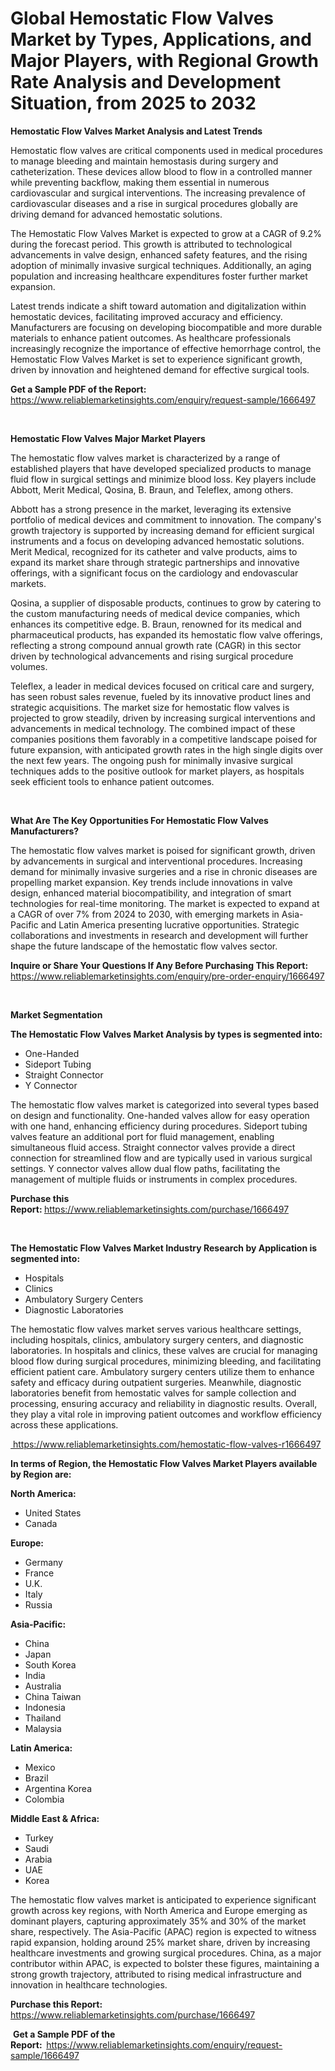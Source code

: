 <p><h1>Global Hemostatic Flow Valves Market by Types, Applications, and Major Players, with Regional Growth Rate Analysis and Development Situation, from 2025 to 2032</h1></p><p><strong>Hemostatic Flow Valves Market Analysis and Latest Trends</strong></p>
<p><p>Hemostatic flow valves are critical components used in medical procedures to manage bleeding and maintain hemostasis during surgery and catheterization. These devices allow blood to flow in a controlled manner while preventing backflow, making them essential in numerous cardiovascular and surgical interventions. The increasing prevalence of cardiovascular diseases and a rise in surgical procedures globally are driving demand for advanced hemostatic solutions.</p><p>The Hemostatic Flow Valves Market is expected to grow at a CAGR of 9.2% during the forecast period. This growth is attributed to technological advancements in valve design, enhanced safety features, and the rising adoption of minimally invasive surgical techniques. Additionally, an aging population and increasing healthcare expenditures foster further market expansion. </p><p>Latest trends indicate a shift toward automation and digitalization within hemostatic devices, facilitating improved accuracy and efficiency. Manufacturers are focusing on developing biocompatible and more durable materials to enhance patient outcomes. As healthcare professionals increasingly recognize the importance of effective hemorrhage control, the Hemostatic Flow Valves Market is set to experience significant growth, driven by innovation and heightened demand for effective surgical tools.</p></p>
<p><strong>Get a Sample PDF of the Report:&nbsp;</strong> <a href="https://www.reliablemarketinsights.com/enquiry/request-sample/1666497?utm_campaign=3621&utm_medium=2&utm_source=Github&utm_content=ia&utm_term=18042025&utm_id=hemostatic-flow-valves">https://www.reliablemarketinsights.com/enquiry/request-sample/1666497</a></p>
<p>&nbsp;</p>
<p><strong>Hemostatic Flow Valves Major Market Players</strong></p>
<p><p>The hemostatic flow valves market is characterized by a range of established players that have developed specialized products to manage fluid flow in surgical settings and minimize blood loss. Key players include Abbott, Merit Medical, Qosina, B. Braun, and Teleflex, among others.</p><p>Abbott has a strong presence in the market, leveraging its extensive portfolio of medical devices and commitment to innovation. The company's growth trajectory is supported by increasing demand for efficient surgical instruments and a focus on developing advanced hemostatic solutions. Merit Medical, recognized for its catheter and valve products, aims to expand its market share through strategic partnerships and innovative offerings, with a significant focus on the cardiology and endovascular markets.</p><p>Qosina, a supplier of disposable products, continues to grow by catering to the custom manufacturing needs of medical device companies, which enhances its competitive edge. B. Braun, renowned for its medical and pharmaceutical products, has expanded its hemostatic flow valve offerings, reflecting a strong compound annual growth rate (CAGR) in this sector driven by technological advancements and rising surgical procedure volumes.</p><p>Teleflex, a leader in medical devices focused on critical care and surgery, has seen robust sales revenue, fueled by its innovative product lines and strategic acquisitions. The market size for hemostatic flow valves is projected to grow steadily, driven by increasing surgical interventions and advancements in medical technology. The combined impact of these companies positions them favorably in a competitive landscape poised for future expansion, with anticipated growth rates in the high single digits over the next few years. The ongoing push for minimally invasive surgical techniques adds to the positive outlook for market players, as hospitals seek efficient tools to enhance patient outcomes.</p></p>
<p>&nbsp;</p>
<p><strong>What Are The Key Opportunities For Hemostatic Flow Valves Manufacturers?</strong></p>
<p><p>The hemostatic flow valves market is poised for significant growth, driven by advancements in surgical and interventional procedures. Increasing demand for minimally invasive surgeries and a rise in chronic diseases are propelling market expansion. Key trends include innovations in valve design, enhanced material biocompatibility, and integration of smart technologies for real-time monitoring. The market is expected to expand at a CAGR of over 7% from 2024 to 2030, with emerging markets in Asia-Pacific and Latin America presenting lucrative opportunities. Strategic collaborations and investments in research and development will further shape the future landscape of the hemostatic flow valves sector.</p></p>
<p><strong>Inquire or Share Your Questions If Any Before Purchasing This Report:</strong> <a href="https://www.reliablemarketinsights.com/enquiry/pre-order-enquiry/1666497?utm_campaign=3621&utm_medium=2&utm_source=Github&utm_content=ia&utm_term=18042025&utm_id=hemostatic-flow-valves">https://www.reliablemarketinsights.com/enquiry/pre-order-enquiry/1666497</a></p>
<p>&nbsp;</p>
<p><strong>Market Segmentation</strong></p>
<p><strong>The Hemostatic Flow Valves Market Analysis by types is segmented into:</strong></p>
<p><ul><li>One-Handed</li><li>Sideport Tubing</li><li>Straight Connector</li><li>Y Connector</li></ul></p>
<p><p>The hemostatic flow valves market is categorized into several types based on design and functionality. One-handed valves allow for easy operation with one hand, enhancing efficiency during procedures. Sideport tubing valves feature an additional port for fluid management, enabling simultaneous fluid access. Straight connector valves provide a direct connection for streamlined flow and are typically used in various surgical settings. Y connector valves allow dual flow paths, facilitating the management of multiple fluids or instruments in complex procedures.</p></p>
<p><strong>Purchase this Report:&nbsp;</strong><a href="https://www.reliablemarketinsights.com/purchase/1666497?utm_campaign=3621&utm_medium=2&utm_source=Github&utm_content=ia&utm_term=18042025&utm_id=hemostatic-flow-valves">https://www.reliablemarketinsights.com/purchase/1666497</a></p>
<p>&nbsp;</p>
<p><strong>The Hemostatic Flow Valves Market Industry Research by Application is segmented into:</strong></p>
<p><ul><li>Hospitals</li><li>Clinics</li><li>Ambulatory Surgery Centers</li><li>Diagnostic Laboratories</li></ul></p>
<p><p>The hemostatic flow valves market serves various healthcare settings, including hospitals, clinics, ambulatory surgery centers, and diagnostic laboratories. In hospitals and clinics, these valves are crucial for managing blood flow during surgical procedures, minimizing bleeding, and facilitating efficient patient care. Ambulatory surgery centers utilize them to enhance safety and efficacy during outpatient surgeries. Meanwhile, diagnostic laboratories benefit from hemostatic valves for sample collection and processing, ensuring accuracy and reliability in diagnostic results. Overall, they play a vital role in improving patient outcomes and workflow efficiency across these applications.</p></p>
<p><a href="https://www.reliablemarketinsights.com/hemostatic-flow-valves-r1666497?utm_campaign=3621&utm_medium=2&utm_source=Github&utm_content=ia&utm_term=18042025&utm_id=hemostatic-flow-valves">&nbsp;https://www.reliablemarketinsights.com/hemostatic-flow-valves-r1666497</a></p>
<p><strong>In terms of Region, the Hemostatic Flow Valves Market Players available by Region are:</strong></p>
<p>
    <p> <strong> North America: </strong>
        <ul>
            <li>United States</li>
            <li>Canada</li>
        </ul>
        </p> 
    <p> <strong> Europe: </strong>
        <ul>
            <li>Germany</li>
            <li>France</li>
            <li>U.K.</li>
            <li>Italy</li>
            <li>Russia</li>
        </ul>
        </p> 
    <p> <strong> Asia-Pacific: </strong>
        <ul>
            <li>China</li>
            <li>Japan</li>
            <li>South Korea</li>
            <li>India</li>
            <li>Australia</li>
            <li>China Taiwan</li>
            <li>Indonesia</li>
            <li>Thailand</li>
            <li>Malaysia</li>
        </ul>
        </p> 
    <p> <strong> Latin America: </strong>
        <ul>
            <li>Mexico</li>
            <li>Brazil</li>
            <li>Argentina Korea</li>
            <li>Colombia</li>
        </ul>
        </p> 
    <p> <strong> Middle East & Africa: </strong>
        <ul>
            <li>Turkey</li>
            <li>Saudi</li>
            <li>Arabia</li>
            <li>UAE</li>
            <li>Korea</li>
        </ul>
    </p>
    </p>
<p><p>The hemostatic flow valves market is anticipated to experience significant growth across key regions, with North America and Europe emerging as dominant players, capturing approximately 35% and 30% of the market share, respectively. The Asia-Pacific (APAC) region is expected to witness rapid expansion, holding around 25% market share, driven by increasing healthcare investments and growing surgical procedures. China, as a major contributor within APAC, is expected to bolster these figures, maintaining a strong growth trajectory, attributed to rising medical infrastructure and innovation in healthcare technologies.</p></p>
<p><strong>Purchase this Report: </strong><a href="https://www.reliablemarketinsights.com/purchase/1666497?utm_campaign=3621&utm_medium=2&utm_source=Github&utm_content=ia&utm_term=18042025&utm_id=hemostatic-flow-valves">https://www.reliablemarketinsights.com/purchase/1666497</a></p>
<p>&nbsp;<strong>Get a Sample PDF of the Report:&nbsp;&nbsp;</strong><a href="https://www.reliablemarketinsights.com/enquiry/request-sample/1666497?utm_campaign=3621&utm_medium=2&utm_source=Github&utm_content=ia&utm_term=18042025&utm_id=hemostatic-flow-valves">https://www.reliablemarketinsights.com/enquiry/request-sample/1666497</a></p>
<p><strong></strong></p>
<p><p></p><p></p><p></p></p>